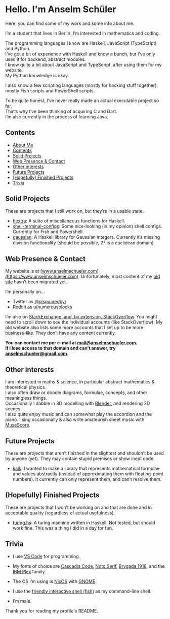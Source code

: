 # Hello. I'm Anselm Schüler

Here, you can find some of my work and some info about me.

I’m a student that lives in Berlin. I’m interested in mathematics and coding.

The programming languages I know are Haskell, JavaScript (TypeScript) and Python.  
I’ve got a bit of experience with Haskell and know a bunch, but I’ve only used it for backend, abstract modules.  
I know quite a bit about JavaScript and TypeScript, after using them for my website.  
My Python knowledge is okay.

I also know a few scripting languages (mostly for hacking stuff together), mostly Fish scripts and PowerShell scripts.

To be quite honest, I’ve never really made an actual executable project so far.  
That’s why I’ve been thinking of acquiring C and Dart.  
I’m also currently in the process of learning Java.

## Contents

- [About Me](https://github.com/schuelermine#hello-im-anselm-sch%C3%BCler)
- [Contents](https://github.com/schuelermine#contents)
- [Solid Projects](https://github.com/schuelermine#solid-projects)
- [Web Presence & Contact](https://github.com/schuelermine#web-presence--contact)
- [Other interests](https://github.com/schuelermine#other-interests)
- [Future Projects](https://github.com/schuelermine#solid-projects)
- [(Hopefully) Finished Projects](https://github.com/schuelermine#hopefully-finished-projects)
- [Trivia](https://github.com/schuelermine#trivia)

## Solid Projects

These are projects that I still work on, but they’re in a usable state.

- [hextra](https://github.com/schuelermine/hextra): A suite of miscellaneous functions for Haskell.
- [shell-terminal-configs](https://github.com/schuelermine/shell-terminal-configs): Some nice-looking (in my opinion) shell configs. Currently for Fish and Powershell.
- [gaussian](https://github.com/schuelermine/hextra): A Haskell library for Gaussian integers. Currently it’s missing division functionality (should be possible, ℤ² is a euclidean domain).

## Web Presence & Contact

My website is at [www.anselmschueler.com](https://www.anselmschueler.com). Unfortunately, most content of my [old site](https://sites.google.com/view/anselmschueler) hasn’t been migrated yet.

I’m personally on…

- Twitter as [@pisquaredbyi](https://twitter.com/pisquaredbyi)
- Reddit as [u/numerousblocks](https://www.reddit.com/user/numerousblocks/)

I’m also on [StackExchange, and, by extension, StackOverflow](https://stackexchange.com/users/10918971/schuelermine?tab=accounts). You might need to scroll down to see the individual accounts (like StackOverflow).
My old website also lists some more accounts that I set up to be more business-like. They don’t have any content currently.

**You can contact me per e-mail at [mail@anselmschueler.com](mailto:mail@anselmschueler.com).**  
**If I lose access to that domain and can’t answer, try [anselmschueler@gmail.com](mailto:anselmschueler@gmail.com).**

## Other interests

I am interested in maths & science, in particular abstract mathematics & theoretical physics.  
I also often draw or doodle diagrams, formulae, concepts, and other meaningless things.  
Occasionally I dabble in 3D modelling with [Blender](https://blender.org/), and rendering 3D scenes.  
I also quite enjoy music and can somewhat play the accordion and the piano. I sing occasionally & also write amateurish sheet music with [MuseScore](https://musescore.org).

## Future Projects

These are projects that aren’t finished in the slightest and shouldn’t be used by anyone (yet). They may contain stupid premises or show inept code.

- [kalk](https://github.com/schuelermine/kalk): I wanted to make a library that represents mathematical formulae and values abstractly (instead of approximating them with floating-point numbers). It currently can only represent them, and can’t resolve them.

## (Hopefully) Finished Projects

These are projects that I won’t be working on and that are done and in acceptable quality (regardless of actual usefulness).

- [turing.hs](https://github.com/schuelermine/turing.hs): A turing machine written in Haskell. Not tested, but should work fine. This was a thing I did in a day for fun.

## Trivia

- I use [VS Code](https://code.visualstudio.com/) for programming.
- My fonts of choice are [Cascadia Code](https://github.com/microsoft/cascadia-code/), [Noto Serif](https://www.google.com/get/noto/), [Brygada 1918](https://fonts.google.com/specimen/Brygada+1918), and the [IBM Plex](https://www.ibm.com/plex/) family.
- The OS I’m using is [NixOS](https://nixos.org/) with [GNOME](https://www.gnome.org/).
- I use the [friendly interactive shell (fish)](https://fishshell.com/) as my command-line shell.

- I’m male.

Thank you for reading my profile's README.
